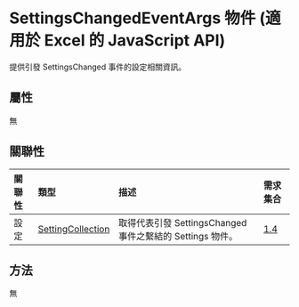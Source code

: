# <a name="settingschangedeventargs-object-javascript-api-for-excel"></a>SettingsChangedEventArgs 物件 (適用於 Excel 的 JavaScript API)

提供引發 SettingsChanged 事件的設定相關資訊。

## <a name="properties"></a>屬性

無

## <a name="relationships"></a>關聯性
| 關聯性 | 類型	    |描述| 需求集合|
|:---------------|:--------|:----------|:----|
|設定|[SettingCollection](settingcollection.md)|取得代表引發 SettingsChanged 事件之繫結的 Settings 物件。|[1.4](../requirement-sets/excel-api-requirement-sets.md)|

## <a name="methods"></a>方法
無

